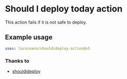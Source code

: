 # Should I deploy today action


This action fails if it is not safe to deploy.

## Example usage

```yaml
uses: lucoceano/shouldideploy-action@v5
```

### Thanks to

- [shouldideploy](https://github.com/baires/shouldideploy/)
